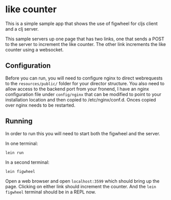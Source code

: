 # like counter

This is a simple sample app that shows the use of figwheel for cljs client and a clj server.

This sample servers up one page that has two links, one that sends a POST to the server to increment the like counter.  The other link increments the like counter using a websocket.

## Configuration

Before you can run, you will need to configure nginx to direct webrequests to the `resources/public/` folder for your director structure.  You also need to allow access to the backend port from your fronend, I have an nginx configuration file under `config/nginx` that can be modified to point to your installation location and then copied to /etc/nginx/conf.d.  Onces copied over nginx needs to be restarted.

## Running

In order to run this you will need to start both the figwheel and the server.

In one terminal:

```
lein run
```

In a second terminal:

```
lein figwheel
```

Open a web browser and open `localhost:3599` which should bring up the page.  Clicking on either link should increment the counter.  And the `lein figwheel` terminal should be in a REPL now.
